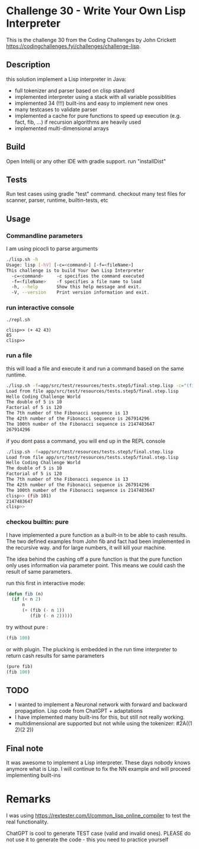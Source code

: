 # Challenge 30 - Write Your Own Lisp Interpreter

This is the challenge 30 from the Coding Challenges by John Crickett https://codingchallenges.fyi/challenges/challenge-lisp.

## Description

this solution implement a Lisp interpreter in Java:

- full tokenizer and parser based on clisp standard
- implemented interpreter using a stack with all variable possiblities
- implemented 34 (!!!) built-ins and easy to implement new ones
- many testcases to validate parser
- implemented a cache for pure functions to speed up execution (e.g. fact, fib, ...) if recursion algorithms are heavily used
- implemented multi-dimensional arrays

## Build

Open Intellij or any other IDE with gradle support. run "installDist"

## Tests

Run test cases using gradle "test" command. checkout many test files for scanner, parser, runtime, builtin-tests, etc

## Usage

### Commandline parameters

I am using picocli to parse arguments

```bash
./lisp.sh -h
Usage: lisp [-hV] [-c=<command>] [-f=<fileName>]
This challenge is to build Your Own Lisp Interpreter
  -c=<command>     -c specifies the command executed
  -f=<fileName>    -f specifies a file name to load
  -h, --help       Show this help message and exit.
  -V, --version    Print version information and exit.

```

### run interactive console 

```common lisp
./repl.sh 

clisp>> (+ 42 43)
85
clisp>> 
```

### run a file

this will load a file and execute it and run a command based on the same runtime.

```bash
./lisp.sh -f=app/src/test/resources/tests.step5/final.step.lisp -c="(fib 42)"
Load from file app/src/test/resources/tests.step5/final.step.lisp
Hello Coding Challenge World
The double of 5 is 10
Factorial of 5 is 120
The 7th number of the Fibonacci sequence is 13
The 42th number of the Fibonacci sequence is 267914296
The 100th number of the Fibonacci sequence is 2147483647
267914296
```

if you dont pass a command, you will end up in the REPL console

```bash
./lisp.sh -f=app/src/test/resources/tests.step5/final.step.lisp
Load from file app/src/test/resources/tests.step5/final.step.lisp
Hello Coding Challenge World
The double of 5 is 10
Factorial of 5 is 120
The 7th number of the Fibonacci sequence is 13
The 42th number of the Fibonacci sequence is 267914296
The 100th number of the Fibonacci sequence is 2147483647
clisp>> (fib 101)
2147483647
clisp>> 

```

### checkou builtin: pure
I have implemented a pure function as a built-in to be able to cash results. The two defined examples from John fib and fact had been implemented in the recursive way. and for large numbers, it will kill your machine.  

The idea behind the cashing off a pure function is that the pure function only uses information via parameter point. This means we could cash the result of same parameters. 

run this first in interactive mode: 
```lisp
(defun fib (n)
  (if (< n 2)
      n
      (+ (fib (- n 1))
         (fib (- n 2)))))
```


try without pure : 
```lisp
(fib 100)
```

or with plugin. The plucking is embedded in the run time interpreter to return cash results for same parameters  

```lisp
(pure fib)
(fib 100)
```


## TODO

- I wanted to implement a Neuronal network with forward and backward propagation. Lisp code from ChatGPT + adaptations
- I have implemented many built-ins for this, but still not really working.
- multidimensional are supported but not while using the tokenizer: #2A((1 2)(2 2))


## Final note

It was awesome to implement a Lisp interpreter. These days nobody knows anymore what is Lisp. 
I will continue to fix the NN example and will proceed implementing built-ins

# Remarks

I was using https://rextester.com/l/common_lisp_online_compiler to test the real functionality.

ChatGPT is cool to generate TEST case (valid and invalid ones). PLEASE do not use it to generate the code - this you need to practice yourself
